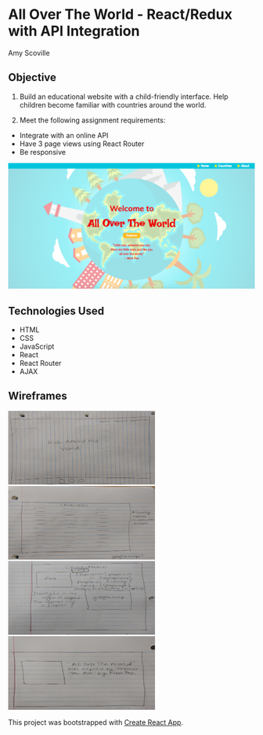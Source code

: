 # All Over The World - React/Redux with API Integration

Amy Scoville

## Objective

1) Build an educational website with a child-friendly interface. Help children become familiar with countries around the world.

2) Meet the following assignment requirements:
  * Integrate with an online API
  * Have 3 page views using React Router
  * Be responsive

![alt text](public/images/home.png)

## Technologies Used
* HTML
* CSS
* JavaScript
* React
* React Router
* AJAX

## Wireframes
<img src="public/images/homepage-wireframe.jpg" width="300" height="150">
<!-- ![alt text](public/images/homepage-wireframe.jpg){:height="250px" width="auto"} -->
<img src="public/images/countries-wireframe.jpg" width="300" height="150">
<!-- ![alt text](public/images/country-wireframe.jpg){:height="250px" width="auto"} -->
<img src="public/images/country-wireframe.jpg" width="300" height="150">
<!-- ![alt text](public/images/country-wireframe.jpg){:height="250px" width="auto"} -->
<img src="public/images/about-wireframe.jpg" width="300" height="150">
<!-- ![alt text](public/images/about-wireframe.png){:height="250px" width="auto"} -->


This project was bootstrapped with [Create React App](https://github.com/facebookincubator/create-react-app).
